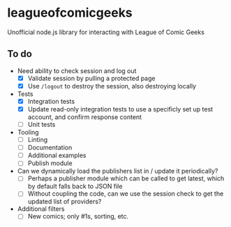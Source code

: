 # leagueofcomicgeeks
Unofficial node.js library for interacting with League of Comic Geeks

## To do

 - Need ability to check session and log out
   - [X] Validate session by pulling a protected page
   - [X] Use `/logout` to destroy the session, also destroying locally

 - Tests
   - [X] Integration tests
   - [X] Update read-only integration tests to use a specificly set up test account, and confirm response content
   - [ ] Unit tests

 - Tooling
   - [ ] Linting
   - [ ] Documentation
   - [ ] Additional examples
   - [ ] Publish module

 - Can we dynamically load the publishers list in / update it periodically?
   - [ ] Perhaps a publisher module which can be called to get latest, which by default falls back to JSON file
   - [ ] Without coupling the code, can we use the session check to get the updated list of providers?

 - Additional filters
   - [ ] New comics; only #1s, sorting, etc.
